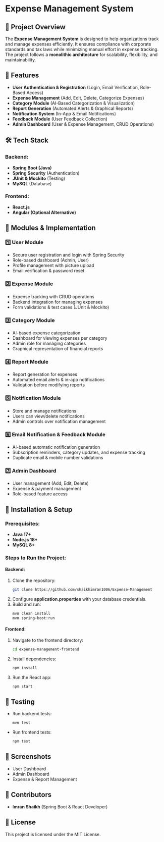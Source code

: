 # Expense Management System

## 📌 Project Overview
The **Expense Management System** is designed to help organizations track and manage expenses efficiently. It ensures compliance with corporate standards and tax laws while minimizing manual effort in expense tracking. The project follows a **monolithic architecture** for scalability, flexibility, and maintainability.

## 🚀 Features
- **User Authentication & Registration** (Login, Email Verification, Role-Based Access)
- **Expense Management** (Add, Edit, Delete, Categorize Expenses)
- **Category Module** (AI-Based Categorization & Visualization)
- **Report Generation** (Automated Alerts & Graphical Reports)
- **Notification System** (In-App & Email Notifications)
- **Feedback Module** (User Feedback Collection)
- **Admin Dashboard** (User & Expense Management, CRUD Operations)

## 🛠️ Tech Stack
### Backend:
- **Spring Boot (Java)**
- **Spring Security** (Authentication)
- **JUnit & Mockito** (Testing)
- **MySQL** (Database)

### Frontend:
- **React.js**
- **Angular (Optional Alternative)**

## 📂 Modules & Implementation
### 1️⃣ User Module
- Secure user registration and login with Spring Security
- Role-based dashboard (Admin, User)
- Profile management with picture upload
- Email verification & password reset

### 2️⃣ Expense Module
- Expense tracking with CRUD operations
- Backend integration for managing expenses
- Form validations & test cases (JUnit & Mockito)

### 3️⃣ Category Module
- AI-based expense categorization
- Dashboard for viewing expenses per category
- Admin role for managing categories
- Graphical representation of financial reports

### 4️⃣ Report Module
- Report generation for expenses
- Automated email alerts & in-app notifications
- Validation before modifying reports

### 5️⃣ Notification Module
- Store and manage notifications
- Users can view/delete notifications
- Admin controls over notification management

### 6️⃣ Email Notification & Feedback Module
- AI-based automatic notification generation
- Subscription reminders, category updates, and expense tracking
- Duplicate email & mobile number validations

### 7️⃣ Admin Dashboard
- User management (Add, Edit, Delete)
- Expense & payment management
- Role-based feature access

## 🔧 Installation & Setup
### Prerequisites:
- **Java 17+**
- **Node.js 18+**
- **MySQL 8+**

### Steps to Run the Project:
#### Backend:
1. Clone the repository:
   ```sh
   git clone https://github.com/shaikhimran1006/Expense-Management
   ```
2. Configure **application.properties** with your database credentials.
3. Build and run:
   ```sh
   mvn clean install
   mvn spring-boot:run
   ```

#### Frontend:
1. Navigate to the frontend directory:
   ```sh
   cd expense-management-frontend
   ```
2. Install dependencies:
   ```sh
   npm install
   ```
3. Run the React app:
   ```sh
   npm start
   ```

## 🧪 Testing
- Run backend tests:
  ```sh
  mvn test
  ```
- Run frontend tests:
  ```sh
  npm test
  ```

## 📸 Screenshots
- User Dashboard
- Admin Dashboard
- Expense & Report Management

## 👥 Contributors
- **Imran Shaikh** (Spring Boot & React Developer)

## 📜 License
This project is licensed under the MIT License.
